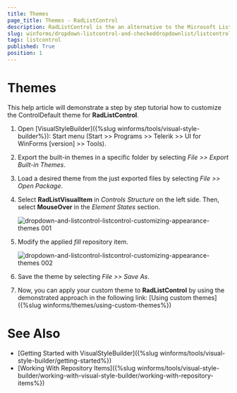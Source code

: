 ```yaml
---
title: Themes
page_title: Themes - RadListControl
description: RadListControl is the an alternative to the Microsoft ListBox control.
slug: winforms/dropdown-listcontrol-and-checkeddropdownlist/listcontrol/customizing-appearance/themes
tags: listcontrol
published: True
position: 1
---
```


# Themes

This help article will demonstrate a step by step tutorial how to customize the ControlDefault theme for __RadListControl__. 

1. Open [VisualStyleBuilder]({%slug winforms/tools/visual-style-builder%}): Start menu (Start >> Programs >> Telerik >> UI for WinForms [version] >> Tools).

1. Export the built-in themes in a specific folder by selecting *File >> Export Built-in Themes*.

1. Load a desired theme from the just exported files by selecting *File >> Open Package*.

1. Select __RadListVisualItem__ in *Controls Structure* on the left side. Then, select __MouseOver__ in the *Element States* section.

	![dropdown-and-listcontrol-listcontrol-customizing-appearance-themes 001](images/dropdown-and-listcontrol-listcontrol-customizing-appearance-themes001.png)

1. Modify the applied *fill* repository item. 

	![dropdown-and-listcontrol-listcontrol-customizing-appearance-themes 002](images/dropdown-and-listcontrol-listcontrol-customizing-appearance-themes002.png)

1. Save the theme by selecting *File >> Save As*.

1. Now, you can apply your custom theme to __RadListControl__ by using the demonstrated approach in the following link: [Using custom themes]({%slug winforms/themes/using-custom-themes%})

# See Also 

* [Getting Started with VisualStyleBuilder]({%slug winforms/tools/visual-style-builder/getting-started%})
* [Working With Repository Items]({%slug winforms/tools/visual-style-builder/working-with-visual-style-builder/working-with-repository-items%})
